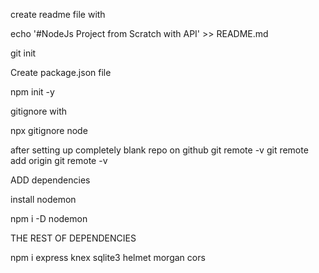create readme file with 

echo '#NodeJs Project from Scratch with API' >> README.md

git init 

Create package.json file

npm init -y

gitignore with 

npx gitignore node


after setting up completely blank repo on github
  git remote -v
  git remote add origin <URL>
  git remote -v


ADD dependencies

install nodemon

npm i -D nodemon

THE REST OF DEPENDENCIES

npm i express knex sqlite3 helmet morgan cors
